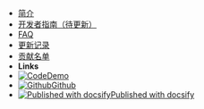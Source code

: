<!-- docs/_sidebar.md -->

* [简介](/)
* [开发者指南（待更新）](guide.md)
* [FAQ](faq.md)
* [更新记录](changelog.md)
* [贡献名单](thanks.md)
* **Links**
* [![Code](https://icongr.am/material/emoticon-excited.svg?size=16&color=808080)Demo](http://ehaut.cn/srun/srun3k-new.html)
* [![Github](https://icongram.jgog.in/simple/github.svg?color=808080&size=16)Github](https://github.com/ehaut/ehaut)
* [![Published with docsify](https://static.ffis.me/docsify/img/docsify16x16.png)Published with docsify](http://docsify.js.org)



